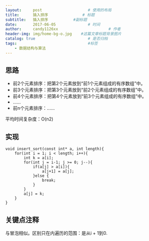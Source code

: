 ```yaml
---
layout:     post                    # 使用的布局
title:      插入排序               # 标题 
subtitle:   插入排序           #副标题
date:       2017-06-05              # 时间
author:     candy1126xx                      # 作者
header-img: img/home-bg-o.jpg    #这篇文章标题背景图片
catalog: true                       # 是否归档
tags:                               #标签
    - 数据结构与算法
---
```


## 思路
* 前2个元素排序：把第2个元素放到“前1个元素组成的有序数组”中。
* 前3个元素排序：把第3个元素放到“前2个元素组成的有序数组”中。
* 前4个元素排序：把第4个元素放到“前3个元素组成的有序数组”中。
* ......
* 前n个元素排序：......

平均时间复杂度：O(n2)

## 实现
```
void insert_sort(const int* a, int length){
    for(int i = 1; i < length; i++){
        int k = a[i];
        for(int j = i-1; j >= 0; j--){
            if(a[j] > a[i]){
                a[j+1] = a[j];
            }else {
                break; 
            }
        }
        a[j] = k;
    }
}
```

## 关键点注释
与冒泡相似。区别只在内遍历的范围：是从i + 1到0.
